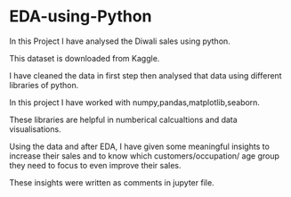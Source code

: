 # EDA-using-Python

In this Project I have analysed the Diwali sales using python.

This dataset is downloaded from Kaggle.

I have cleaned the data in first step then analysed that data using different libraries of python.

In this project I have worked with numpy,pandas,matplotlib,seaborn.

These libraries are helpful in numberical calcualtions and data visualisations.

Using the data and after EDA, I have given some meaningful insights to increase their sales and to know which customers/occupation/ age group they need to focus to even improve their sales.

These insights were written as comments in jupyter file.
